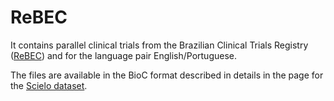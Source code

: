 # ReBEC

It contains parallel clinical trials from the Brazilian Clinical Trials Registry ([ReBEC](http://www.ensaiosclinicos.gov.br/)) and for the language pair English/Portuguese.

The files are available in the BioC format described in details in the page for the [Scielo dataset](https://github.com/biomedical-translation-corpora/scielo).

